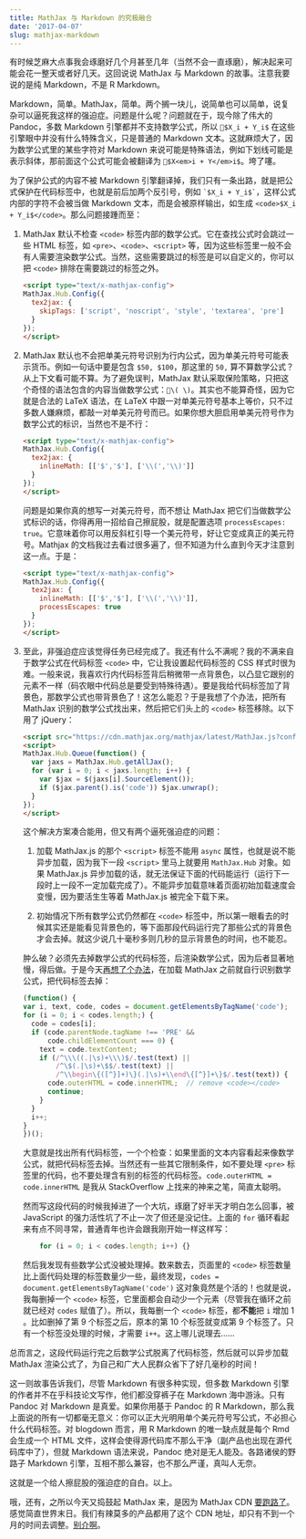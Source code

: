 ```yaml
---
title: MathJax 与 Markdown 的究极融合
date: '2017-04-07'
slug: mathjax-markdown
---
```


有时候芝麻大点事我会琢磨好几个月甚至几年（当然不会一直琢磨），解决起来可能会花一整天或者好几天。这回说说 MathJax 与 Markdown 的故事。注意我要说的是纯 Markdown，不是 R Markdown。

Markdown，简单。MathJax，简单。两个搁一块儿，说简单也可以简单，说复杂可以逼死我这样的强迫症。问题是什么呢？问题就在于，现今除了伟大的 Pandoc，多数 Markdown 引擎都并不支持数学公式，所以 `$X_i + Y_i$` 在这些引擎眼中并没有什么特殊含义，只是普通的 Markdown 文本。这就麻烦大了，因为数学公式里的某些字符对 Markdown 来说可能是特殊语法，例如下划线可能是表示斜体，那前面这个公式可能会被翻译为 `$X<em>i + Y</em>i$`。垮了噻。

为了保护公式的内容不被 Markdown 引擎翻译掉，我们只有一条出路，就是把公式保护在代码标签中，也就是前后加两个反引号，例如 `` `$X_i + Y_i$` ``，这样公式内部的字符不会被当做 Markdown 文本，而是会被原样输出，如生成 `<code>$X_i + Y_i$</code>`。那么问题接踵而至：

1. MathJax 默认不检查 `<code>` 标签内部的数学公式。它在查找公式时会跳过一些 HTML 标签，如 `<pre>`、`<code>`、`<script>` 等，因为这些标签里一般不会有人需要渲染数学公式。当然，这些需要跳过的标签是可以自定义的，你可以把 `<code>` 排除在需要跳过的标签之外。

    ```html
    <script type="text/x-mathjax-config">
    MathJax.Hub.Config({
      tex2jax: {
        skipTags: ['script', 'noscript', 'style', 'textarea', 'pre']
      }
    });
    </script>
    ```

1. MathJax 默认也不会把单美元符号识别为行内公式，因为单美元符号可能表示货币。例如一句话中要是包含 `$50, $100`，那这里的 `50,` 算不算数学公式？从上下文看可能不算。为了避免误判，MathJax 默认采取保险策略，只把这个奇怪的语法包含的内容当做数学公式：`\( \)`。其实也不能算奇怪，因为它就是合法的 LaTeX 语法，在 LaTeX 中跟一对单美元符号基本上等价，只不过多数人嫌麻烦，都敲一对单美元符号而已。如果你想大胆启用单美元符号作为数学公式的标识，当然也不是不行：

    ```html
    <script type="text/x-mathjax-config">
    MathJax.Hub.Config({
      tex2jax: {
        inlineMath: [['$','$'], ['\\(','\\)']]
      }
    });
    </script>
    ```

    问题是如果你真的想写一对美元符号，而不想让 MathJax 把它们当做数学公式标识的话，你得再用一招给自己擦屁股，就是配置选项 `processEscapes: true`。它意味着你可以用反斜杠引导一个美元符号，好让它变成真正的美元符号。Mathjax 的文档我过去看过很多遍了，但不知道为什么直到今天才注意到这一点。于是：
    
    ```html
    <script type="text/x-mathjax-config">
    MathJax.Hub.Config({
      tex2jax: {
        inlineMath: [['$','$'], ['\\(','\\)']],
        processEscapes: true
      }
    });
    </script>
    ```

1. 至此，非强迫症应该觉得任务已经完成了。我还有什么不满呢？我的不满来自于数学公式在代码标签 `<code>` 中，它让我设置起代码标签的 CSS 样式时很为难。一般来说，我喜欢行内代码标签背后稍微带一点背景色，以凸显它跟别的元素不一样（码农眼中代码总是要受到特殊待遇）。要是我给代码标签加了背景色，那数学公式也带背景色了！这怎么能忍？于是我想了个办法，把所有MathJax 识别的数学公式找出来，然后把它们头上的 `<code>` 标签移除。以下用了 jQuery：

    ```html
    <script src="https://cdn.mathjax.org/mathjax/latest/MathJax.js?config=TeX-AMS-MML_HTMLorMML"></script>
    <script>
    MathJax.Hub.Queue(function() {
      var jaxs = MathJax.Hub.getAllJax();
      for (var i = 0; i < jaxs.length; i++) {
        var $jax = $(jaxs[i].SourceElement());
        if ($jax.parent().is('code')) $jax.unwrap();
      }
    });
    </script>
    ```
    
    这个解决方案凑合能用，但又有两个逼死强迫症的问题：
    
    1. 加载 MathJax.js 的那个 `<script>` 标签不能用 `async` 属性，也就是说不能异步加载，因为我下一段 `<script>` 里马上就要用 `MathJax.Hub` 对象。如果 MathJax.js 异步加载的话，就无法保证下面的代码能运行（运行下一段时上一段不一定加载完成了）。不能异步加载意味着页面初始加载速度会变慢，因为要活生生等着 MathJax.js 被完全下载下来。
    
    1. 初始情况下所有数学公式仍然都在 `<code>` 标签中，所以第一眼看去的时候其实还是能看见背景色的，等下面那段代码运行完了那些公式的背景色才会去掉。就这少说几十毫秒多则几秒的显示背景色的时间，也不能忍。
    
    肿么破？必须先去掉数学公式的代码标签，后渲染数学公式，因为后者显著地慢，得后做。于是今天[再想了个办法](https://github.com/yihui/hugo-lithium-theme/blob/master/static/js/math-code.js)，在加载 MathJax 之前就自行识别数学公式，把代码标签去掉：

    ```js
    (function() {
    var i, text, code, codes = document.getElementsByTagName('code');
    for (i = 0; i < codes.length;) {
      code = codes[i];
      if (code.parentNode.tagName !== 'PRE' &&
          code.childElementCount === 0) {
        text = code.textContent;
        if (/^\\\((.|\s)+\\\)$/.test(text) ||
            /^\$(.|\s)+\$$/.test(text) ||
            /^\\begin\{([^}]+)\}(.|\s)+\\end\{[^}]+\}$/.test(text)) {
          code.outerHTML = code.innerHTML;  // remove <code></code>
          continue;
        }
      }
      i++;
    }
    })();
    ```

    大意就是找出所有代码标签，一个个检查：如果里面的文本内容看起来像数学公式，就把代码标签去掉。当然还有一些其它限制条件，如不要处理 `<pre>` 标签里的代码，也不要处理含有别的标签的代码标签。`code.outerHTML = code.innerHTML` 是我从 StackOverflow 上找来的神来之笔，简直太聪明。
    
    然而写这段代码的时候我掉进了一个大坑，琢磨了好半天才明白怎么回事，被 JavaScript 的强力活性坑了不止一次了但还是没记住。上面的 `for` 循环看起来有点不同寻常，普通青年也许会跟我刚开始一样这样写：

    ```js
        for (i = 0; i < codes.length; i++) {}
    ```

    然后我发现有些数学公式没被处理掉。数来数去，页面里的 `<code>` 标签数量比上面代码处理的标签数量少一些，最终发现，`codes = document.getElementsByTagName('code')` 这对象竟然是个活的！也就是说，我每删掉一个 `<code>` 标签，它里面都会自动少一个元素（尽管我在循环之前就已经对 `codes` 赋值了）。所以，我每删一个 `<code>` 标签，都**不能**把 `i` 增加 1 。比如删掉了第 9 个标签之后，原本的第 10 个标签就变成第 9 个标签了。只有一个标签没处理的时候，才需要 `i++`。这上哪儿说理去……

总而言之，这段代码运行完之后数学公式脱离了代码标签，然后就可以异步加载 MathJax 渲染公式了，为自己和广大人民群众省下了好几毫秒的时间！

这一则故事告诉我们，尽管 Markdown 有很多种实现，但多数 Markdown 引擎的作者并不在乎科技论文写作，他们都没穿裤子在 Markdown 海中游泳。只有 Pandoc 对 Markdown 是真爱。如果你用基于 Pandoc 的 R Markdown，那么我上面说的所有一切都毫无意义：你可以正大光明用单个美元符号写公式，不必担心什么代码标签。对 blogdown 而言，用 R Markdown 的唯一缺点就是每个 Rmd 会生成一个 HTML 文件，这样会使得源代码库不那么干净（副产品也出现在源代码库中了），但就 Markdown 语法来说，Pandoc 绝对是无人能及。各路诸侯的野路子 Markdown 引擎，互相不那么兼容，也不那么严谨，真叫人无奈。

这就是一个给人擦屁股的强迫症的自白。以上。

哦，还有，之所以今天又捣鼓起 MathJax 来，是因为 MathJax CDN [要跑路了](https://www.mathjax.org/cdn-shutting-down/)。感觉简直世界末日。我们有辣莫多的产品都用了这个 CDN 地址，却只有不到一个月的时间去调整。[别介啊](https://github.com/mathjax/MathJax/issues/1725)。
